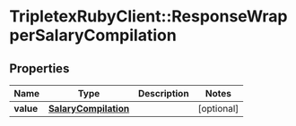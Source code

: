 # TripletexRubyClient::ResponseWrapperSalaryCompilation

## Properties
Name | Type | Description | Notes
------------ | ------------- | ------------- | -------------
**value** | [**SalaryCompilation**](SalaryCompilation.md) |  | [optional] 


